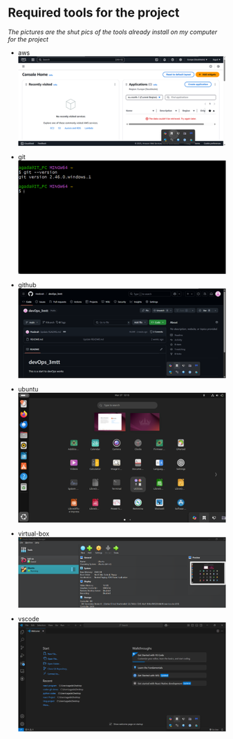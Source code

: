 # Required tools for the project

<em>The pictures are the shut pics of the tools already install on my computer for the project</em>

 - aws
![aws account setup](image\aws.png "San Juan Mountains")

- git
![aws account setup](image\git-pics.png "San Juan Mountains")

- github
![aws account setup](image\github-pics.png "San Juan Mountains")

- ubuntu
![aws account setup](image\ubuntu-os.png "San Juan Mountains")

- virtual-box
![aws account setup](image\virtual-box.jpg "San Juan Mountains")

- vscode
![aws account setup](image\vscode-pics.jpg "San Juan Mountains") 

